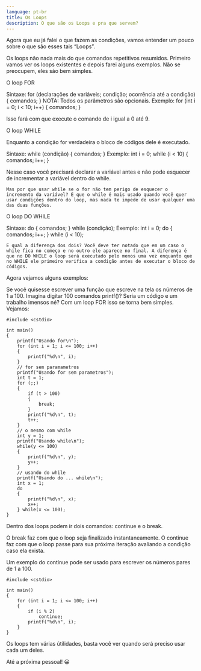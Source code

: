 ```yaml
---
language: pt-br
title: Os Loops
description: O que são os Loops e pra que servem?
---
```

Agora que eu já falei o que fazem as condições, vamos entender um pouco sobre o que são esses tais “Loops”.

Os loops não nada mais do que comandos repetitivos resumidos. Primeiro vamos ver os loops existentes e depois farei alguns exemplos. Não se preocupem, eles são bem simples.

O loop FOR

Sintaxe: for (declarações de variáveis; condição; ocorrência até a condição) { comandos; }
NOTA: Todos os parâmetros são opcionais.
Exemplo: for (int i = 0; i < 10; i++) { comandos; }

Isso fará com que execute o comando de i igual a 0 até 9.

O loop WHILE

Enquanto a condição for verdadeira o bloco de códigos dele é executado.

Sintaxe: while (condição) { comandos; }
Exemplo: int i = 0; while (i < 10) { comandos; i++; }

Nesse caso você precisará declarar a variável antes e não pode esquecer de incrementar a variável dentro do while.

```
Mas por que usar while se o for não tem perigo de esquecer o incremento da variável? É que o while é mais usado quando você quer usar condições dentro do loop, mas nada te impede de usar qualquer uma das duas funções.
```

O loop DO WHILE

Sintaxe: do { comandos; } while (condição);
Exemplo: int i = 0; do { comandos; i++; } while (i < 10);

```
E qual a diferença dos dois? Você deve ter notado que em um caso o while fica no começo e no outro ele aparece no final. A diferença é que no DO WHILE o loop será executado pelo menos uma vez enquanto que no WHILE ele primeiro verifica a condição antes de executar o bloco de códigos.
```

Agora vejamos alguns exemplos:

Se você quisesse escrever uma função que escreve na tela os números de 1 a 100. Imagina digitar 100 comandos printf()? Seria um código e um trabalho imensos né? Com um loop FOR isso se torna bem simples. Vejamos:

```
#include <cstdio>

int main()
{
    printf("Usando for\n");
    for (int i = 1; i <= 100; i++)
    {
        printf("%d\n", i);
    }
    // for sem paramametros
    printf("Usando for sem parametros");
    int t = 1;
    for (;;)
    {
        if (t > 100)
        {
            break;
        }
        printf("%d\n", t);
        t++;
    }
    // o mesmo com while
    int y = 1;
    printf("Usando while\n");
    while(y <= 100)
    {
        printf("%d\n", y);
        y++;
    }
    // usando do while
    printf("Usando do ... while\n");
    int x = 1;
    do
    {
        printf("%d\n", x);
        x++;
    } while(x <= 100);
}
```

Dentro dos loops podem ir dois comandos: continue e o break.

O break faz com que o loop seja finalizado instantaneamente.
O continue faz com que o loop passe para sua próxima iteração avaliando a condição caso ela exista.

Um exemplo do continue pode ser usado para escrever os números pares de 1 a 100.

```
#include <cstdio>

int main()
{
	for (int i = 1; i <= 100; i++)
	{
		if (i % 2)
			continue;
		printf("%d\n", i);
	}
}
```

Os loops tem várias útilidades, basta você ver quando será preciso usar cada um deles.

Até a próxima pessoal! 😀